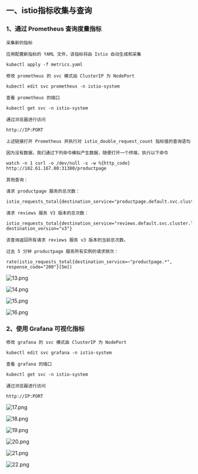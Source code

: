 ## 一、istio指标收集与查询

### 1、通过 Prometheus 查询度量指标

```
采集新的指标

应用配置新指标的 YAML 文件，该指标将由 Istio 自动生成和采集

kubectl apply -f metrics.yaml

修改 prometheus 的 svc 模式由 ClusterIP 为 NodePort

kubectl edit svc prometheus -n istio-system

查看 prometheus 的端口

kubectl get svc -n istio-system

通过浏览器进行访问

http://IP:PORT

上述链接打开 Prometheus 并执行对 istio_double_request_count 指标值的查询语句

因为没有数据，我们通过下列命令模拟产生数据，随便打开一个终端，执行以下命令

watch -n 1 curl -o /dev/null -s -w %{http_code} http://182.61.167.80:31380/productpage

其他查询：

请求 productpage 服务的总次数：

istio_requests_total{destination_service="productpage.default.svc.cluster.local"}

请求 reviews 服务 V3 版本的总次数：

istio_requests_total{destination_service="reviews.default.svc.cluster.local", destination_version="v3"}

该查询返回所有请求 reviews 服务 v3 版本的当前总次数。

过去 5 分钟 productpage 服务所有实例的请求频次：

rate(istio_requests_total{destination_service=~"productpage.*", response_code="200"}[5m])
```

![13.png](https://www.zutuanxue.com:8000/static/media/images/2020/10/12/1602491623709.png)

![14.png](https://www.zutuanxue.com:8000/static/media/images/2020/10/12/1602491631556.png)

![15.png](https://www.zutuanxue.com:8000/static/media/images/2020/10/12/1602491639376.png)

![16.png](https://www.zutuanxue.com:8000/static/media/images/2020/10/12/1602491645968.png)

### 2、使用 Grafana 可视化指标

```
修改 grafana 的 svc 模式由 ClusterIP 为 NodePort

kubectl edit svc grafana -n istio-system

查看 grafana 的端口

kubectl get svc -n istio-system

通过浏览器进行访问

http://IP:PORT
```

![17.png](https://www.zutuanxue.com:8000/static/media/images/2020/10/12/1602491655036.png)

![18.png](https://www.zutuanxue.com:8000/static/media/images/2020/10/12/1602491662130.png)

![19.png](https://www.zutuanxue.com:8000/static/media/images/2020/10/12/1602491669091.png)

![20.png](https://www.zutuanxue.com:8000/static/media/images/2020/10/12/1602491675884.png)

![21.png](https://www.zutuanxue.com:8000/static/media/images/2020/10/12/1602491682601.png)

![22.png](https://www.zutuanxue.com:8000/static/media/images/2020/10/12/1602491690656.png)